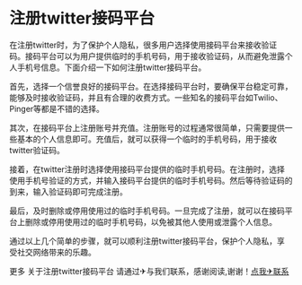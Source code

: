# 注册twitter接码平台

在注册twitter时，为了保护个人隐私，很多用户选择使用接码平台来接收验证码。接码平台可以为用户提供临时的手机号码，用于接收验证码，从而避免泄露个人手机号信息。下面介绍一下如何注册twitter接码平台。

首先，选择一个信誉良好的接码平台。在选择接码平台时，要确保平台稳定可靠，能够及时接收验证码，并且有合理的收费方式。一些知名的接码平台如Twilio、Pinger等都是不错的选择。

其次，在接码平台上注册账号并充值。注册账号的过程通常很简单，只需要提供一些基本的个人信息即可。充值后，就可以获得一个临时的手机号码，用于接收twitter验证码。

接着，在twitter注册时选择使用接码平台提供的临时手机号码。在注册时，选择使用手机号验证的方式，并输入接码平台提供的临时手机号码。然后等待验证码的到来，输入验证码即可完成注册。

最后，及时删除或停用使用过的临时手机号码。一旦完成了注册，就可以在接码平台上删除或停用使用过的临时手机号码，以免被其他人使用或泄露个人信息。

通过以上几个简单的步骤，就可以顺利注册twitter接码平台，保护个人隐私，享受社交网络带来的乐趣。

更多 关于注册twitter接码平台 请通过✈与我们联系，感谢阅读,谢谢！[点我✈联系](https://lm.k02.cc)